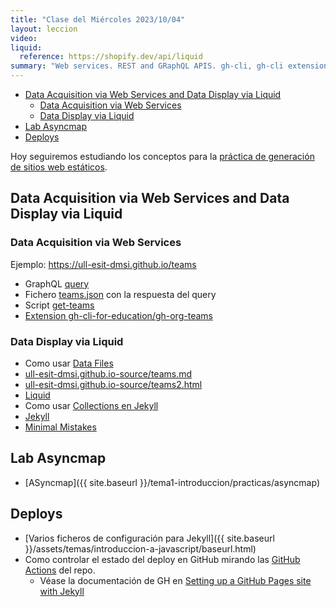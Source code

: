```yaml
---
title: "Clase del Miércoles 2023/10/04"
layout: leccion
video: 
liquid:
  reference: https://shopify.dev/api/liquid
summary: "Web services. REST and GRaphQL APIS. gh-cli, gh-cli extensions. Static Generators: data liquid, layouts, collections"
---
```

- [Data Acquisition via Web Services and Data Display via Liquid](#data-acquisition-via-web-services-and-data-display-via-liquid)
  - [Data Acquisition via Web Services](#data-acquisition-via-web-services)
  - [Data Display via Liquid](#data-display-via-liquid)
- [Lab Asyncmap](#lab-asyncmap)
- [Deploys](#deploys)



Hoy seguiremos estudiando los conceptos para la [práctica de generación de sitios web estáticos]({{site.baseurl}}/tema1-introduccion/practicas/intro2sd/).

## Data Acquisition via Web Services and Data Display via Liquid

### Data Acquisition via Web Services

Ejemplo: <https://ull-esit-dmsi.github.io/teams>

* GraphQL [query](https://ull-mii-sytws.github.io/temas/web/graphql-query-to-github-for-teams.html)
* Fichero [teams.json](https://github.com/ULL-ESIT-DMSI/ull-esit-dmsi.github.io-source/blob/master/_data/teams.json) con la respuesta del query
* Script [get-teams](https://github.com/ULL-ESIT-DMSI/ull-esit-dmsi.github.io-source/blob/master/scripts/get-teams.sh)
* [Extension gh-cli-for-education/gh-org-teams](https://github.com/gh-cli-for-education/gh-org-teams)

### Data Display via Liquid

* Como usar [Data Files](https://jekyllrb.com/docs/datafiles/) 
* [ull-esit-dmsi.github.io-source/teams.md](https://github.com/ULL-ESIT-DMSI/ull-esit-dmsi.github.io-source/blob/master/teams.md?plain=1)
* [ull-esit-dmsi.github.io-source/teams2.html](https://github.com/ULL-ESIT-DMSI/ull-esit-dmsi.github.io-source/blob/master/_includes/teams2.html)
* [Liquid](page.liquid.reference)
* Como usar [Collections en Jekyll](https://jekyllrb.com/docs/collections/)
* [Jekyll](https://jekyllrb.com/docs/)
* [Minimal Mistakes](https://mmistakes.github.io/minimal-mistakes/docs/quick-start-guide/)

## Lab Asyncmap

* [ASyncmap]({{ site.baseurl }}/tema1-introduccion/practicas/asyncmap)

## Deploys

* [Varios ficheros de configuración para Jekyll]({{ site.baseurl }}/assets/temas/introduccion-a-javascript/baseurl.html)
* Como controlar el estado del deploy en GitHub mirando las [GitHub Actions](/tema1-introduccion/github-actions) del repo. 
  * Véase la documentación de GH en [Setting up a GitHub Pages site with Jekyll](https://docs.github.com/en/github-ae@latest/pages/setting-up-a-github-pages-site-with-jekyll)

<!--
## Video 

* <a href="{{page.video}}">Clase</a>

{% include video provider="google-drive" id="" %}

-->